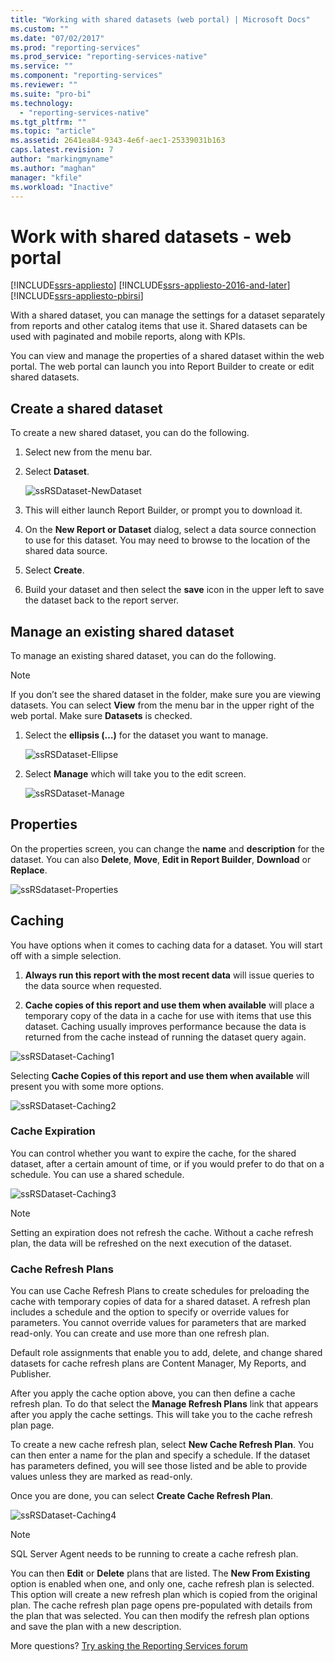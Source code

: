 ```yaml
---
title: "Working with shared datasets (web portal) | Microsoft Docs"
ms.custom: ""
ms.date: "07/02/2017"
ms.prod: "reporting-services"
ms.prod_service: "reporting-services-native"
ms.service: ""
ms.component: "reporting-services"
ms.reviewer: ""
ms.suite: "pro-bi"
ms.technology: 
  - "reporting-services-native"
ms.tgt_pltfrm: ""
ms.topic: "article"
ms.assetid: 2641ea84-9343-4e6f-aec1-25339031b163
caps.latest.revision: 7
author: "markingmyname"
ms.author: "maghan"
manager: "kfile"
ms.workload: "Inactive"
---
```

# Work with shared datasets - web portal

[!INCLUDE[ssrs-appliesto](../includes/ssrs-appliesto.md)] [!INCLUDE[ssrs-appliesto-2016-and-later](../includes/ssrs-appliesto-2016-and-later.md)] [!INCLUDE[ssrs-appliesto-pbirsi](../includes/ssrs-appliesto-pbirs.md)]

With a shared dataset, you can manage the settings for a dataset separately from reports and other catalog items that use it. Shared datasets can be used with paginated and mobile reports, along with KPIs.

You can view and manage the properties of a shared dataset within the web portal. The web portal can launch you into Report Builder to create or edit shared datasets.

## Create a shared dataset
  
To create a new shared dataset, you can do the following.  
  
1.  Select new from the menu bar.  
  
2.  Select **Dataset**.  
  
    ![ssRSDataset-NewDataset](../reporting-services/media/ssrsdataset-newdataset.png)  
  
3.  This will either launch Report Builder, or prompt you to download it.  
  
4.  On the **New Report or Dataset** dialog, select a data source connection to use for this dataset. You may need to browse to the location of the shared data source.  
  
5.  Select **Create**.  
  
6.  Build your dataset and then select the **save** icon in the upper left to save the dataset back to the report server.  
  
## Manage an existing shared dataset
  
To manage an existing shared dataset, you can do the following.  
  
> [!NOTE]
> If you don’t see the shared dataset in the folder, make sure you are viewing datasets. You can select **View** from the menu bar in the upper right of the web portal. Make sure **Datasets** is checked.  
  
1.  Select the **ellipsis (…)** for the dataset you want to manage.  
  
    ![ssRSDataset-Ellipse](../reporting-services/media/ssrsdataset-ellipse.png)  
  
2.  Select **Manage** which will take you to the edit screen.  
  
    ![ssRSDataset-Manage](../reporting-services/media/ssrsdataset-manage.png)  
  
## Properties
  
On the properties screen, you can change the **name** and **description** for the dataset. You can also **Delete**, **Move**, **Edit in Report Builder**, **Download** or **Replace**.  
  
![ssRSdataset-Properties](../reporting-services/media/ssrsdataset-properties.png)  
  
## Caching
  
You have options when it comes to caching data for a dataset. You will start off with a simple selection.  
  
1.  **Always run this report with the most recent data** will issue queries to the data source when requested.  
  
2.  **Cache copies of this report and use them when available** will place a temporary copy of the data in a cache for use with items that use this dataset. Caching usually improves performance because the data is returned from the cache instead of running the dataset query again.  
  
![ssRSDataset-Caching1](../reporting-services/media/ssrsdataset-caching1.png)  
  
Selecting **Cache Copies of this report and use them when available** will present you with some more options.  
  
![ssRSDataset-Caching2](../reporting-services/media/ssrsdataset-caching2.png)  
  
### Cache Expiration  
  
You can control whether you want to expire the cache, for the shared dataset, after a certain amount of time, or if you would prefer to do that on a schedule. You can use a shared schedule.  
  
![ssRSDataset-Caching3](../reporting-services/media/ssrsdataset-caching3.png)  
  
> [!NOTE]
> Setting an expiration does not refresh the cache. Without a cache refresh plan, the data will be refreshed on the next execution of the dataset.  
  
### Cache Refresh Plans  
  
You can use Cache Refresh Plans to create schedules for preloading the cache with temporary copies of data for a shared dataset. A refresh plan includes a schedule and the option to specify or override values for parameters. You cannot override values for parameters that are marked read-only. You can create and use more than one refresh plan.   
  
Default role assignments that enable you to add, delete, and change shared datasets for cache refresh plans are Content Manager, My Reports, and Publisher.  
  
After you apply the cache option above, you can then define a cache refresh plan. To do that select the **Manage Refresh Plans** link that appears after you apply the cache settings. This will take you to the cache refresh plan page.   
  
To create a new cache refresh plan, select **New Cache Refresh Plan**. You can then enter a name for the plan and specify a schedule. If the dataset has parameters defined, you will see those listed and be able to provide values unless they are marked as read-only.  
  
Once you are done, you can select **Create Cache Refresh Plan**.  
  
![ssRSDataset-Caching4](../reporting-services/media/ssrsdataset-caching4.png)  
  
> [!NOTE]
> SQL Server Agent needs to be running to create a cache refresh plan.  
  
You can then **Edit** or **Delete** plans that are listed. The **New From Existing** option is enabled when one, and only one, cache refresh plan is selected. This option will create a new refresh plan which is copied from the original plan. The cache refresh plan page opens pre-populated with details from the plan that was selected. You can then modify the refresh plan options and save the plan with a new description.  

More questions? [Try asking the Reporting Services forum](http://go.microsoft.com/fwlink/?LinkId=620231)
